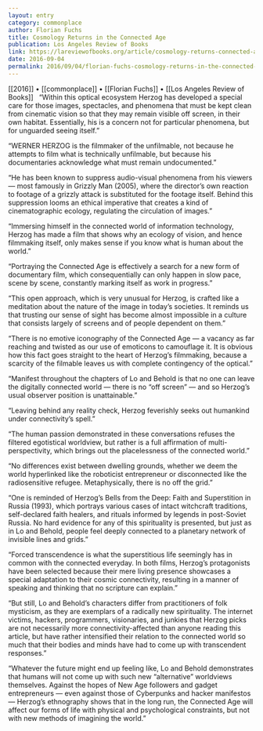 ```yaml
---
layout: entry
category: commonplace
author: Florian Fuchs
title: Cosmology Returns in the Connected Age
publication: Los Angeles Review of Books
link: https://lareviewofbooks.org/article/cosmology-returns-connected-age-werner-herzogs-lo-behold/
date: 2016-09-04
permalink: 2016/09/04/florian-fuchs-cosmology-returns-in-the-connected-age
---
```


[[2016]] • [[commonplace]] • [[Florian Fuchs]] • [[Los Angeles Review of Books]]
 
“Within this optical ecosystem Herzog has developed a special care for those images, spectacles, and phenomena that must be kept clean from cinematic vision so that they may remain visible off screen, in their own habitat. Essentially, his is a concern not for particular phenomena, but for unguarded seeing itself.”

“WERNER HERZOG is the filmmaker of the unfilmable, not because he attempts to film what is technically unfilmable, but because his documentaries acknowledge what must remain undocumented.”

“He has been known to suppress audio-visual phenomena from his viewers — most famously in Grizzly Man (2005), where the director’s own reaction to footage of a grizzly attack is substituted for the footage itself. Behind this suppression looms an ethical imperative that creates a kind of cinematographic ecology, regulating the circulation of images.”

“Immersing himself in the connected world of information technology, Herzog has made a film that shows why an ecology of vision, and hence filmmaking itself, only makes sense if you know what is human about the world.”

“Portraying the Connected Age is effectively a search for a new form of documentary film, which consequentially can only happen in slow pace, scene by scene, constantly marking itself as work in progress.”

“This open approach, which is very unusual for Herzog, is crafted like a meditation about the nature of the image in today’s societies. It reminds us that trusting our sense of sight has become almost impossible in a culture that consists largely of screens and of people dependent on them.”

“There is no emotive iconography of the Connected Age — a vacancy as far reaching and twisted as our use of emoticons to camouflage it. It is obvious how this fact goes straight to the heart of Herzog’s filmmaking, because a scarcity of the filmable leaves us with complete contingency of the optical.”

“Manifest throughout the chapters of Lo and Behold is that no one can leave the digitally connected world — there is no “off screen” — and so Herzog’s usual observer position is unattainable.”

“Leaving behind any reality check, Herzog feverishly seeks out humankind under connectivity’s spell.”

“The human passion demonstrated in these conversations refuses the filtered egotistical worldview, but rather is a full affirmation of multi-perspectivity, which brings out the placelessness of the connected world.”

“No differences exist between dwelling grounds, whether we deem the world hyperlinked like the roboticist entrepreneur or disconnected like the radiosensitive refugee. Metaphysically, there is no off the grid.”

“One is reminded of Herzog’s Bells from the Deep: Faith and Superstition in Russia (1993), which portrays various cases of intact witchcraft traditions, self-declared faith healers, and rituals informed by legends in post-Soviet Russia. No hard evidence for any of this spirituality is presented, but just as in Lo and Behold, people feel deeply connected to a planetary network of invisible lines and grids.”

“Forced transcendence is what the superstitious life seemingly has in common with the connected everyday. In both films, Herzog’s protagonists have been selected because their mere living presence showcases a special adaptation to their cosmic connectivity, resulting in a manner of speaking and thinking that no scripture can explain.”

“But still, Lo and Behold’s characters differ from practitioners of folk mysticism, as they are exemplars of a radically new spirituality. The internet victims, hackers, programmers, visionaries, and junkies that Herzog picks are not necessarily more connectivity-affected than anyone reading this article, but have rather intensified their relation to the connected world so much that their bodies and minds have had to come up with transcendent responses.”

“Whatever the future might end up feeling like, Lo and Behold demonstrates that humans will not come up with such new “alternative” worldviews themselves. Against the hopes of New Age followers and gadget entrepreneurs — even against those of Cyberpunks and hacker manifestos — Herzog’s ethnography shows that in the long run, the Connected Age will affect our forms of life with physical and psychological constraints, but not with new methods of imagining the world.”
